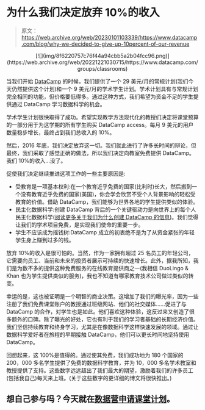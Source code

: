 # 为什么我们决定放弃 10%的收入

> 原文：<https://web.archive.org/web/20230101103339/https://www.datacamp.com/blog/why-we-decided-to-give-up-10percent-of-our-revenue>

<center>[![](img/8f6220757c76f44a94cbb5a2b04fcc96.png)](https://web.archive.org/web/20221221030715/https://www.datacamp.com/groups/classrooms)</center>

当我们开始 [DataCamp](https://web.archive.org/web/20221221030715/https://www.datacamp.com/) 的时候，我们提供了一个 29 美元/月的常规计划(我们今天仍然提供这个计划)和一个 9 美元/月的学术学生计划。学术计划具有与常规计划完全相同的功能，但价格要低得多。通过这种方式，我们希望为资金不足的学生提供通过 DataCamp 学习数据科学的机会。

学术学生计划很快取得了成功。希望实现教学方法现代化的教授们决定将课堂预算的一部分用于为这学期的所有学生购买 DataCamp access。每月 9 美元的用户数量稳步增长，最终占到我们总收入的 10%。

然后，2016 年底，我们决定放弃这一切。我们就此进行了许多长时间的辩论，但最终，我们采取了感觉正确的做法，所以我们决定向教室免费提供 DataCamp。我们 10%的收入…没了。

促使我们决定继续推进这项工作的一些主要原因是:

*   受教育是一项基本权利:在一个教育近乎免费的国家(比利时)长大，然后搬到一个没有教育近乎免费的国家(美国)，你会学会欣赏不受个人背景影响的轻松受教育的价值。借助 DataCamp，我们能够为世界各地的学生提供类似的体验。
*   民主化数据科学:创建 DataCamp 背后的一个关键驱动力是向世界上的每个人民主化数据科学([阅读更多关于我们为什么创建 DataCamp 的信息](https://web.archive.org/web/20221221030715/https://www.jonathancornelissen.com/post/why-we-started-datacamp))。我们觉得让我们的学术项目免费，是实现我们使命的重要一步。
*   学生不应该成为摇钱树:DataCamp 成立的初衷绝不是为了从资金紧张的年轻学生身上赚到过多的钱。

放弃 10%的收入是很可怕的。当然，作为一家拥有超过 25 名员工的年轻公司，它需要向员工、当前和未来的投资者展示可持续的快速增长。此外，据我所知，我们是为数不多的提供这种免费服务的在线教育提供商之一(我相信 DuoLingo & Khan 也为学生提供类似的服务)，我也不知道有哪家教育技术公司做过类似的转变。

幸运的是，这也被证明是一个明智的商业决策。这增加了我们的曝光率，因为一些注册了我们免费课堂账户的教授通过班级网站、他们的社交媒体……促进了与 DataCamp 的合作，对学生也是如此。他们喜欢这种体验，这反过来又创造了很多额外的口碑。除了曝光的好处，它也有利于我们的学习者基础的长期经济价值。我们坚信持续教育和终身学习，尤其是在像数据科学这样快速发展的领域。通过让数据科学爱好者在旅程的早期接触 DataCamp，他们可以更长时间地坚持使用 DataCamp。

回想起来，这 100%是值得的。通过使其免费，我们成功地为 180 个国家的 200，000 多名学生提供了免费的数据科学教育，并为 10，000 多名学术教室和教授提供了支持。这些数字远远超出了我们最大的期望，激励着我们的许多员工(包括我自己)每天来上班。(关于这些数字的更详细的博文将很快推出。)

## 想自己参与吗？今天就在[数据营申请课堂计划](https://web.archive.org/web/20221221030715/https://www.datacamp.com/groups/education)。